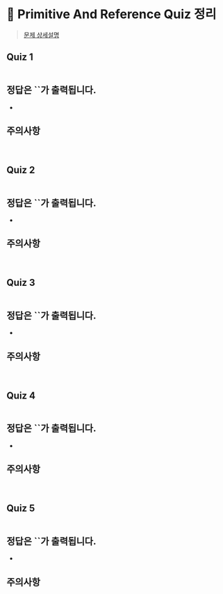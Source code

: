 # :pushpin: Primitive And Reference Quiz 정리
> [문제 상세설명](https://book.vanillacoding.co/starter-kit/step-5-1/scope-and-hoisting/quiz-1)

## Quiz 1
```jsx

```
**정답은 ``가 출력됩니다.**
- 
- 

**주의사항**
- 

<br>

## Quiz 2
```jsx

```
**정답은 ``가 출력됩니다.**
- 
- 

**주의사항**
- 

<br>

## Quiz 3
```jsx

```
**정답은 ``가 출력됩니다.**
- 
- 

**주의사항**
- 

<br>

## Quiz 4
```jsx

```
**정답은 ``가 출력됩니다.**
- 
- 

**주의사항**
- 

<br>

## Quiz 5
```jsx

```
**정답은 ``가 출력됩니다.**
- 
- 

**주의사항**
- 